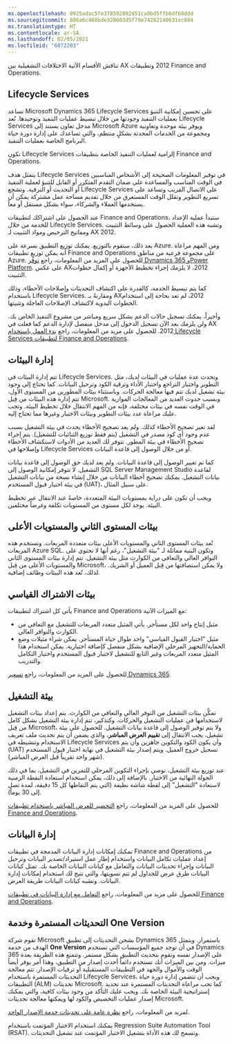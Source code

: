 ```yaml
---
ms.openlocfilehash: 0925adac5fe378592802d51ca0bd5ffb6df68ddd
ms.sourcegitcommit: 886a6c468bde328603d5f79e74282140631ec884
ms.translationtype: HT
ms.contentlocale: ar-SA
ms.lasthandoff: 02/05/2021
ms.locfileid: "6072203"
---
```

تناقش الأقسام الآتية الاختلافات التشغيلية بين AX ‏2012 وتطبيقات Finance and Operations. 

## <a name="lifecycle-services"></a>Lifecycle Services 
تساعد Microsoft Dynamics ‏365 Lifecycle Services على تحسين إمكانية التنبؤ بعمليات التنفيذ وجودتها من خلال تبسيط عمليات التنفيذ وتوحيدها. تُعد Lifecycle Services مدخل تعاون يستند إلى Microsoft Azure ويوفر بيئة موحدة وتعاونية ومجموعة من الخدمات المحدثة بشكلٍ منتظم، والتي تساعدك على إدارة دورة حياة البرنامج الخاصة بعمليات التنفيذ.

تكون Lifecycle Services إلزامية لعمليات التنفيذ الخاصة بتطبيقات Finance and Operations.

يتمثل هدف Lifecycle Services في توفير المعلومات الصحيحة إلى الأشخاص المناسبين في الوقت المناسب والمساعدة على ضمان التقدم المتكرر أو القابل للتنبؤ لعملية التنفيذ أو التحديث أو الترقية. وتشجع Lifecycle Services على الاتصال القريب وتساعد على تسريع التطوير وتقلل الوقت المستغرق من خلال تقديم مساحة عمل مشتركة يمكن أن يستخدمها العملاء والشركاء، سواء بشكل مستقل أو معاً.

عند الحصول على اشتراكك لتطبيقات Finance and Operations، ستبدأ عملية الإعداد للخدمة من خلال Lifecycle Services. وتشبه هذه العملية الحصول على وسائط التثبيت ومفاتيح الترخيص ومواد التثبيت لـ AX ‏2012. 

بعد ذلك، ستقوم بالتوزيع. يمكنك توزيع التطبيق بسرعة على Azure. ومن المهم مراعاة أنه يمكن توزيع تطبيقات Finance and Operations على مجموعة فرعية من مناطق Azure. للحصول على المزيد من المعلومات، راجع [توفُر Dynamics 365 وPower Platform](https://dynamics.microsoft.com/geographic-availability/?azure-portal=true). على عكس AX‏ 2012، لا يلزمك إجراء تخطيط الأجهزة أو إكمال خطوات التثبيت. 

كما يتم تبسيط الخدمة، كالقدرة على اكتشاف التحديثات وإصلاحات الأخطاء، وذلك باستخدام Lifecycle Services. ومقارنةً بـ AX‏ 2012، لم تعد بحاجة إلى استخدام الخطوات اليدوية لاكتشاف الإصلاحات العاجلة وتثبيتها. 

وأخيراً، يمكنك تسجيل حالات الدعم بشكل سريع ومباشر من مشروع التنفيذ الخاص بك. ولن يلزمك بعد الآن تسجيل الدخول إلى مدخل منفصل لإدارة الدعم كما فعلت في AX‏ 2012. للحصول على مزيد من المعلومات، راجع [بدء العمل باستخدام Lifecycle Services لتطبيقات Finance and Operations](https://docs.microsoft.com/learn/modules/get-started-lifecycle-services-finance-operations/?azure-portal=true). 

## <a name="environment-management"></a>إدارة البيئات
تتم إدارة البيئات في Lifecycle Services. وتحدث عدة عمليات في البيئات لديك، مثل التطوير واختبار التراجع واختبار الأداء وترقية الكود وترحيل البيانات. كما تحتاج إلى وجود بيئة تشغيل لديك تتم فيها معالجة الحركات. وباستثناء بيئات المطورين من المستوى الأول، تتم إدارة هذه البيئات من قِبل Microsoft. وبسبب حدوث العديد من المعالجات الموازية في الوقت نفسه في بيئات مختلفة، فإنه من المهم الانتقال خلال تخطيط البيئة. وتجب عليك مراعاة عدد بيئات التطوير وبيئات الاختبار وغيرها مما تحتاج إليه.
 
لقد تغير تصحيح الأخطاء كذلك. ولم يعد تصحيح الأخطاء يحدث في بيئة التشغيل بسبب عدم وجود أي كود مصدر في التشغيل (يتم فقط توزيع الثنائيات للتشغيل). يتم إجراء تصحيح الأخطاء في بيئة المطور. تتوفر لك العديد من الأدوات لاستكشاف الأخطاء وإصلاحها في Lifecycle Services أو من خلال الوصول إلى قاعدة البيانات. 

كما تم تغيير الوصول إلى قاعدة البيانات. ولم يعد لديك حق الوصول إلى قاعدة بيانات التشغيل. لا تتوفر إمكانية الوصول إلى SQL Server Management Studio لقاعدة بيانات التشغيل. يمكنك تصحيح أخطاء البيانات من خلال إنشاء نسخة من بيانات التشغيل في بيئة اختبار قبول المستخدم (UAT)، على سبيل المثال. 

ويجب أن تكون على دراية بمستويات البيئة المتعددة، خاصةً عند الانتقال عبر تخطيط البيئة. يوجد لكل مستوى من المستويات تكلفة وغرضاً مختلفين. 

## <a name="tier-2-and-higher-environments"></a>بيئات المستوى الثاني والمستويات الأعلى
تُعد بيئات المستوى الثاني والمستويات الأعلى بيئات متعددة المربعات. وتستخدم هذه المربعات Azure SQL. وتكون البنية مماثلة لـ "بيئة التشغيل"، رغم أنها لا تحتوي على التوافر العالي والتعافي من الكوارث مثل بيئة التشغيل. تتم إدارة بيئات المستوى الثاني والمستويات الأعلى من قِبل Microsoft، ولا يمكن استضافتها من قِبل العميل أو الشريك. لذلك، تُعد هذه البيئات وظائف إضافية. 

## <a name="standard-subscription-environments"></a>بيئات الاشتراك القياسي
يأتي كل اشتراك لتطبيقات Finance and Operations مع الميزات الآتية:

- مثيل إنتاج واحد لكل مستأجر. يأتي المثيل متعدد المربعات للتشغيل مع التعافي من الكوارث والتوافر العالي. 
- مثيل "اختبار القبول القياسي" واحد طوال حياة المستأجر. يمكن شراء مثيلات وضع الحماية/التجهيز المرحلي الإضافية بشكل منفصل كإضافة اختيارية. يمكن استخدام هذا المثيل متعدد المربعات وغير التابع للتشغيل لاختبار قبول المستخدم واختبار التكامل والتدريب.

للحصول على المزيد من المعلومات، راجع [تسعير Dynamics 365](https://dynamics.microsoft.com/pricing/?azure-portal=true). 

## <a name="production-environment"></a>بيئة التشغيل
تمكِّن بيئات التشغيل من التوفر العالي والتعافي من الكوارث. يتم إعداد بيئات التشغيل لاستخدامها في عمليات التشغيل والحركات. وكتذكير، تتم إدارة بيئة التشغيل بشكل كامل من قِبل Microsoft، ولا يتم توفير الوصول إلى قاعدة بيانات التشغيل. للحصول على بيئة تشغيل، يجب الانتقال إلى **تقييم العرض المباشر**، والذي يضمن أن يتم تحديث ملف تعريف الاستخدام وتنشيطه في Lifecycle Services وأن يكون الكود والتكوين جاهزين وأن يتم تسجيل خروج العميل. ويتم إصدار بيئة التشغيل في نهاية ‏‫اختبار قبول المستخدم (UAT)‬ (شهر واحد تقريباً قبل العرض المباشر). 

عند توزيع بيئة التشغيل، نوصي بإجراء التكوين المرحلي للتمرين في التشغيل، بما في ذلك الجولة النهائية من الاختبار. بالإضافة إلى ذلك، يمكن استخدام استعادة النقطة الزمنية لاستعادة "التشغيل" إلى لقطة شاشة نظيفة (التي يتم التقاطها كل 15 دقيقة، لمدة تصل إلى 30 يوماً). 

للحصول على المزيد من المعلومات، راجع [التحضير للعرض المباشر باستخدام تطبيقات Finance and Operations](https://docs.microsoft.com/learn/modules/prepare-go-live-finance-operations/?azure-portal=true).

## <a name="data-management"></a>إدارة البيانات
تمكنك إمكانات إدارة البيانات المدمجة في تطبيقات Finance and Operations من إعداد عمليات تكامل البيانات واستخدام إطار عمل استيراد/تصدير البيانات وترحيل البيانات وإجراء تحديثات البيانات والتعامل مع كيانات البيانات الخاصة بك. تمثل كيانات البيانات طرق عرض للجداول لم تتم تسويتها، والتي تتيح لك استخدام إمكانات إدارة البيانات. وتشبه كيانات البيانات طريقة العرض. 

للحصول على مزيد من المعلومات، راجع [التعامل مع إدارة البيانات في تطبيقات Finance and Operations](https://docs.microsoft.com/learn/modules/work-data-management-finance-operations/?azure-portal=true). 

## <a name="continuous-updates-and-one-version"></a>التحديثات المستمرة وخدمة One Version
تقوم شركة Microsoft بشحن التحديثات إلى تطبيق Dynamics 365 باستمرار. ويتمثل الهدف من خدمة **One Version** في أن توجد جميع المؤسسات التي تستخدم Dynamics 365 على الإصدار نفسه وتقوم بتحديث التطبيق بشكل مستمر. وتتمتع هذه الطريقة بعدة ميزات. ومن بين الميزات أنك تستخدم دائماً أحدث إصدار من التطبيق، وهذا أمر يوفر أيضاً الوقت والأموال والجهد في التطبيقات المستقبلية أو ترقيات الإصدار. تتم معالجة التحديثات المستمرة باستخدام Lifecycle Services، ويجب أن تتضمن إدارة دورة حياة التطبيقات (ALM) تحديثات Microsoft. كما تجب مراعاة التحديثات المستمرة عند تحديد إستراتيجية البيئة الخاصة بك. ويجب عليك التأكد من وجود بيئات كافية، والتي يمكنك إصدار عمليات التخصيص والكود لها ويمكنها معالجة تحديثات Microsoft.  

لمزيد من المعلومات، راجع [نظرة عامة على تحديثات خدمة الإصدار الواحد](https://docs.microsoft.com/dynamics365/fin-ops-core/dev-itpro/lifecycle-services/oneversion-overview?toc=/dynamics365/commerce/toc.json/?azure-portal=true).

يمكنك استخدام الاختبار المؤتمت باستخدام Regression Suite Automation Tool‏ (RSAT). وتسمح لك هذه الأداة بتشغيل الاختبار المؤتمت عند تشغيل التحديثات. 

